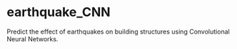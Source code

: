 # earthquake_CNN

Predict the effect of earthquakes on building structures using Convolutional Neural Networks.
